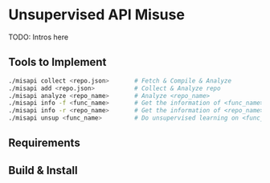 # Unsupervised API Misuse

TODO: Intros here

## Tools to Implement

``` bash
./misapi collect <repo.json>       # Fetch & Compile & Analyze
./misapi add <repo.json>           # Collect & Analyze repo
./misapi analyze <repo_name>       # Analyze <repo_name>
./misapi info -f <func_name>       # Get the information of <func_name>
./misapi info -r <repo_name>       # Get the information of <repo_name>
./misapi unsup <func_name>         # Do unsupervised learning on <func_name>
```

## Requirements

## Build & Install
